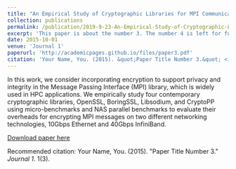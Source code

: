 ```yaml
---
title: "An Empirical Study of Cryptographic Libraries for MPI Communications"
collection: publications
permalink: /publication/2019-9-23-An-Empirical-Study-of-Cryptographic-Libraries-for-MPI-Communications
excerpt: 'This paper is about the number 3. The number 4 is left for future work.'
date: 2015-10-01
venue: 'Journal 1'
paperurl: 'http://academicpages.github.io/files/paper3.pdf'
citation: 'Your Name, You. (2015). &quot;Paper Title Number 3.&quot; <i>Journal 1</i>. 1(3).'
---
```

In this work, we consider incorporating encryption to support privacy and integrity in the Message Passing Interface (MPI) library, which is widely used in HPC applications. We empirically study four contemporary cryptographic libraries, OpenSSL, BoringSSL, Libsodium, and CryptoPP using micro-benchmarks and NAS parallel benchmarks to evaluate their overheads for encrypting MPI messages on two different networking technologies, 10Gbps Ethernet and 40Gbps InfiniBand. 

[Download paper here](https://ieeexplore.ieee.org/abstract/document/8891033)

Recommended citation: Your Name, You. (2015). "Paper Title Number 3." <i>Journal 1</i>. 1(3).